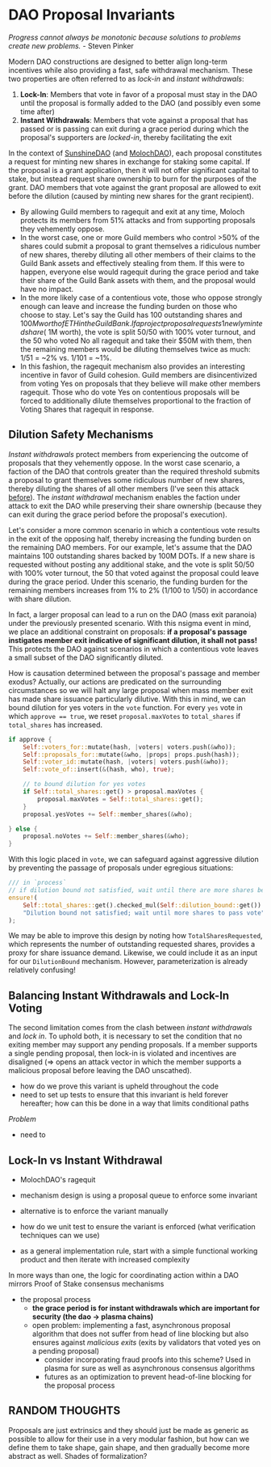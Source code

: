# DAO Proposal Invariants

*Progress cannot always be monotonic because solutions to problems create new problems.* - Steven Pinker

Modern DAO constructions are designed to better align long-term incentives while also providing a fast, safe withdrawal mechanism. These two properties are often referred to as *lock-in* and *instant withdrawals*:
1. **Lock-In**: Members that vote in favor of a proposal must stay in the DAO until the proposal is formally added to the DAO (and possibly even some time after)
2. **Instant Withdrawals**: Members that vote against a proposal that has passed or is passing can exit during a grace period during which the proposal's supporters are *locked-in*, thereby facilitating the exit

In the context of [SunshineDAO](https://github.com/AmarRSingh/SunshineDAO) (and [MolochDAO](https://github.com/MolochVentures/moloch)), each proposal constitutes a request for minting new shares in exchange for staking some capital. If the proposal is a grant application, then it will not offer significant capital to stake, but instead request share ownership to burn for the purposes of the grant. DAO members that vote against the grant proposal are allowed to exit before the dilution (caused by minting new shares for the grant recipient).

* By allowing Guild members to ragequit and exit at any time, Moloch protects its members from 51% attacks and from supporting proposals they vehemently oppose.
* In the worst case, one or more Guild members who control >50% of the shares could submit a proposal to grant themselves a ridiculous number of new shares, thereby diluting all other members of their claims to the Guild Bank assets and effectively stealing from them. If this were to happen, everyone else would ragequit during the grace period and take their share of the Guild Bank assets with them, and the proposal would have no impact.
* In the more likely case of a contentious vote, those who oppose strongly enough can leave and increase the funding burden on those who choose to stay. Let's say the Guild has 100 outstanding shares and $100M worth of ETH in the Guild Bank. If a project proposal requests 1 newly minted share (~$1M worth), the vote is split 50/50 with 100% voter turnout, and the 50 who voted No all ragequit and take their $50M with them, then the remaining members would be diluting themselves twice as much: 1/51 = ~2% vs. 1/101 = ~1%.
* In this fashion, the ragequit mechanism also provides an interesting incentive in favor of Guild cohesion. Guild members are disincentivized from voting Yes on proposals that they believe will make other members ragequit. Those who do vote Yes on contentious proposals will be forced to additionally dilute themselves proportional to the fraction of Voting Shares that ragequit in response.

<!-- Plasma uses fraud proofs for its exit; Cosmos also maintains instant withdrawals and in-protocol delegation... -->

## Dilution Safety Mechanisms

*Instant withdrawals* protect members from experiencing the outcome of proposals that they vehemently oppose. In the worst case scenario, a faction of the DAO that controls greater than the required threshold submits a proposal to grant themselves some ridiculous number of new shares, thereby diluting the shares of all other members (I've seen this attack [before](https://www.youtube.com/watch?v=Kk1sjbNcCxI)). The *instant withdrawal* mechanism enables the faction under attack to exit the DAO while preserving their share ownership (because they can exit during the grace period before the proposal's execution). 

Let's consider a more common scenario in which a contentious vote results in the exit of the opposing half, thereby increasing the funding burden on the remaining DAO members. For our example, let's assume that the DAO maintains 100 outstanding shares backed by 100M DOTs. If a new share is requested without posting any additional stake, and the vote is split 50/50 with 100% voter turnout, the 50 that voted against the proposal could leave during the grace period. Under this scenario, the funding burden for the remaining members increases from 1% to 2% (1/100 to 1/50) in accordance with share dilution. 

In fact, a larger proposal can lead to a run on the DAO (mass exit paranoia) under the previously presented scenario. With this nsigma event in mind, we place an additional constraint on proposals: **if a proposal's passage instigates member exit indicative of significant dilution, it shall not pass!** This protects the DAO against scenarios in which a contentious vote leaves a small subset of the DAO significantly diluted.

How is causation determined between the proposal's passage and member exodus? Actually, our actions are predicated on the surrounding circumstances so we will halt any large proposal when mass member exit has made share issuance particularly dilutive. With this in mind, we can bound dilution for yes voters in the `vote` function. For every `yes` vote in which `approve == true`, we reset `proposal.maxVotes` to `total_shares` if `total_shares` has increased.

```rust
if approve {
    Self::voters_for::mutate(hash, |voters| voters.push(&who));
    Self::proposals_for::mutate(&who, |props| props.push(hash));
    Self::voter_id::mutate(hash, |voters| voters.push(&who));
    Self::vote_of::insert(&(hash, who), true);

    // to bound dilution for yes votes
    if Self::total_shares::get() > proposal.maxVotes {
        proposal.maxVotes = Self::total_shares::get();
    }
    proposal.yesVotes += Self::member_shares(&who);

} else {
    proposal.noVotes += Self::member_shares(&who);
}
```

With this logic placed in `vote`, we can safeguard against aggressive dilution by preventing the passage of proposals under egregious situations:

```rust
/// in `process`
// if dilution bound not satisfied, wait until there are more shares before passing
ensure!(
    Self::total_shares::get().checked_mul(Self::dilution_bound::get()) > proposal.maxVotes, 
    "Dilution bound not satisfied; wait until more shares to pass vote"
);
```

We may be able to improve this design by noting how `TotalSharesRequested`, which represents the number of outstanding requested shares, provides a proxy for share issuance demand. Likewise, we could include it as an input for our `DilutionBound` mechanism. However, parameterization is already relatively confusing!

## Balancing Instant Withdrawals and Lock-In Voting

The second limitation comes from the clash between *instant withdrawals* and *lock in*. To uphold both, it is necessary to set the condition that no exiting member may support any pending proposals. If a member supports a single pending proposal, then lock-in is violated and incentives are disaligned (=> opens an attack vector in which the member supports a malicious proposal before leaving the DAO unscathed).

* how do we prove this variant is upheld throughout the code
* need to set up tests to ensure that this invariant is held forever hereafter; how can this be done in a way that limits conditional paths

*Problem*
* need to


## Lock-In vs Instant Withdrawal

* MolochDAO's ragequit
* mechanism design is using a proposal queue to enforce some invariant

* alternative is to enforce the variant manually
* how do we unit test to ensure the variant is enforced (what verification techniques can we use)

* as a general implementation rule, start with a simple functional working product and then iterate with increased complexity

In more ways than one, the logic for coordinating action within a DAO mirrors Proof of Stake consensus mechanisms

* the proposal process
    * **the grace period is for instant withdrawals which are important for security (the dao -> plasma chains)**
    * open problem: implementing a fast, asynchronous proposal algorithm that does not suffer from head of line blocking but also ensures against *malicious exits* (exits by validators that voted yes on a pending proposal)
        * consider incorporating fraud proofs into this scheme? Used in plasma for sure as well as asynchronous consensus algorithms
        * futures as an optimization to prevent head-of-line blocking for the proposal process

## RANDOM THOUGHTS

Proposals are just extrinsics and they should just be made as generic as possible to allow for their use in a very modular fashion, but how can we define them to take shape, gain shape, and then gradually become more abstract as well. Shades of formalization?